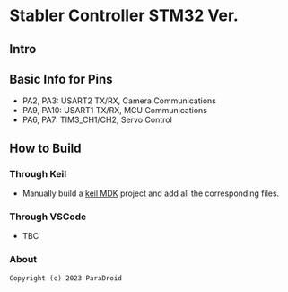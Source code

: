 # Stabler Controller STM32 Ver.

## Intro



## Basic Info for Pins

* PA2, PA3: USART2 TX/RX, Camera Communications
* PA9, PA10: USART1 TX/RX, MCU Communications
* PA6, PA7: TIM3_CH1/CH2, Servo Control

## How to Build

### Through Keil

* Manually build a [keil MDK](https://developer.arm.com/Tools%20and%20Software/Keil%20MDK) project and add all the corresponding files.

### Through VSCode

* TBC

### About
```
Copyright (c) 2023 ParaDroid
```